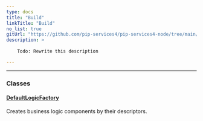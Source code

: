 ```yaml
---
type: docs
title: "Build"
linkTitle: "Build"
no_list: true
gitUrl: "https://github.com/pip-services4/pip-services4-node/tree/main/pip-services4-logic-node"
description: >
    
    Todo: Rewrite this description

---
```

---

<div class="module-body">

### Classes

#### [DefaultLogicFactory](default_logic_factory)
Creates business logic components by their descriptors.

</div>
